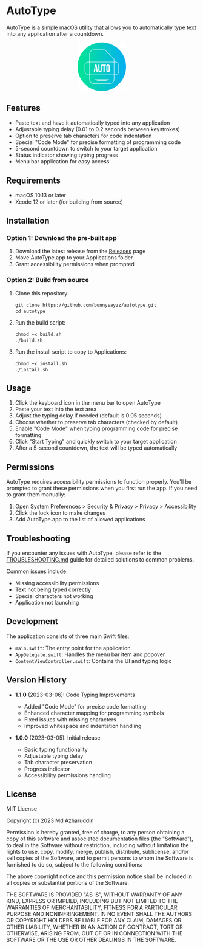 # AutoType

AutoType is a simple macOS utility that allows you to automatically type text into any application after a countdown.

<p align="center">
  <img src="resources/icon.png" width="128" height="128" alt="AutoType Icon">
</p>

## Features

- Paste text and have it automatically typed into any application
- Adjustable typing delay (0.01 to 0.2 seconds between keystrokes)
- Option to preserve tab characters for code indentation
- Special "Code Mode" for precise formatting of programming code
- 5-second countdown to switch to your target application
- Status indicator showing typing progress
- Menu bar application for easy access

## Requirements

- macOS 10.13 or later
- Xcode 12 or later (for building from source)

## Installation

### Option 1: Download the pre-built app

1. Download the latest release from the [Releases](https://github.com/bunnysayzz/autotype/releases) page
2. Move AutoType.app to your Applications folder
3. Grant accessibility permissions when prompted

### Option 2: Build from source

1. Clone this repository:
   ```
   git clone https://github.com/bunnysayzz/autotype.git
   cd autotype
   ```

2. Run the build script:
   ```
   chmod +x build.sh
   ./build.sh
   ```

3. Run the install script to copy to Applications:
   ```
   chmod +x install.sh
   ./install.sh
   ```

## Usage

1. Click the keyboard icon in the menu bar to open AutoType
2. Paste your text into the text area
3. Adjust the typing delay if needed (default is 0.05 seconds)
4. Choose whether to preserve tab characters (checked by default)
5. Enable "Code Mode" when typing programming code for precise formatting
6. Click "Start Typing" and quickly switch to your target application
7. After a 5-second countdown, the text will be typed automatically

## Permissions

AutoType requires accessibility permissions to function properly. You'll be prompted to grant these permissions when you first run the app. If you need to grant them manually:

1. Open System Preferences > Security & Privacy > Privacy > Accessibility
2. Click the lock icon to make changes
3. Add AutoType.app to the list of allowed applications

## Troubleshooting

If you encounter any issues with AutoType, please refer to the [TROUBLESHOOTING.md](TROUBLESHOOTING.md) guide for detailed solutions to common problems.

Common issues include:
- Missing accessibility permissions
- Text not being typed correctly
- Special characters not working
- Application not launching

## Development

The application consists of three main Swift files:
- `main.swift`: The entry point for the application
- `AppDelegate.swift`: Handles the menu bar item and popover
- `ContentViewController.swift`: Contains the UI and typing logic

## Version History

- **1.1.0** (2023-03-06): Code Typing Improvements
  - Added "Code Mode" for precise code formatting
  - Enhanced character mapping for programming symbols
  - Fixed issues with missing characters
  - Improved whitespace and indentation handling

- **1.0.0** (2023-03-05): Initial release
  - Basic typing functionality
  - Adjustable typing delay
  - Tab character preservation
  - Progress indicator
  - Accessibility permissions handling

## License

MIT License

Copyright (c) 2023 Md Azharuddin

Permission is hereby granted, free of charge, to any person obtaining a copy
of this software and associated documentation files (the "Software"), to deal
in the Software without restriction, including without limitation the rights
to use, copy, modify, merge, publish, distribute, sublicense, and/or sell
copies of the Software, and to permit persons to whom the Software is
furnished to do so, subject to the following conditions:

The above copyright notice and this permission notice shall be included in all
copies or substantial portions of the Software.

THE SOFTWARE IS PROVIDED "AS IS", WITHOUT WARRANTY OF ANY KIND, EXPRESS OR
IMPLIED, INCLUDING BUT NOT LIMITED TO THE WARRANTIES OF MERCHANTABILITY,
FITNESS FOR A PARTICULAR PURPOSE AND NONINFRINGEMENT. IN NO EVENT SHALL THE
AUTHORS OR COPYRIGHT HOLDERS BE LIABLE FOR ANY CLAIM, DAMAGES OR OTHER
LIABILITY, WHETHER IN AN ACTION OF CONTRACT, TORT OR OTHERWISE, ARISING FROM,
OUT OF OR IN CONNECTION WITH THE SOFTWARE OR THE USE OR OTHER DEALINGS IN THE
SOFTWARE. 